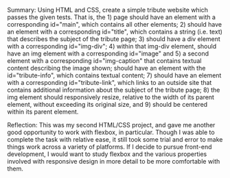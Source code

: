Summary: Using HTML and CSS, create a simple tribute website which passes the given tests.  That is, the 1) page should have an element with a corresponding id="main", which contains all other elements; 2) should have an element with a corresponding id="title", which contains a string (i.e. text) that describes the subject of the tribute page; 3) should have a div element with a corresponding id="img-div"; 4) within that img-div element, should have an img element with a corresponding id="image" and 5) a second element with a corresponding id="img-caption" that contains textual content describing the image shown; should have an element with the id="tribute-info", which contains textual content; 7) should have an element with a corresponding id="tribute-link", which links to an outside site that contains additional information about the subject of the tribute page; 8) the img element should responsively resize, relative to the width of its parent element, without exceeding its original size, and 9) should be centered within its parent element.

Reflection:  This was my second HTML/CSS project, and gave me another good opportunity to work with flexbox, in particular.  Though I was able to complete the task with relative ease, it still took some trial and error to make things work across a variety of platforms.  If I decide to pursue front-end development, I would want to study flexbox and the various properties involved with responsive design in more detail to be more comfortable with them.